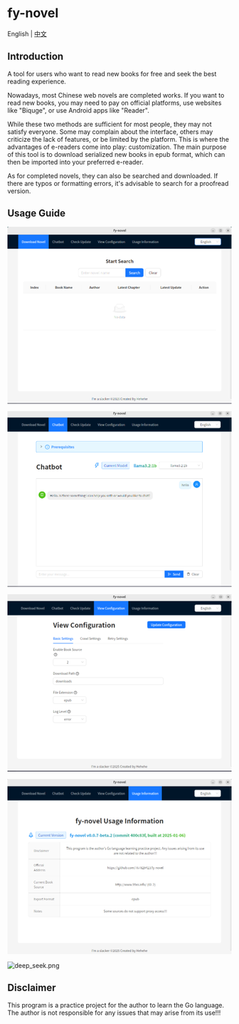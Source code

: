 # fy-novel

English | [中文](../README.md)

## Introduction

A tool for users who want to read new books for free and seek the best reading experience.

Nowadays, most Chinese web novels are completed works. If you want to read new books, you may need to pay on official platforms, use websites like "Biquge", or use Android apps like "Reader".

While these two methods are sufficient for most people, they may not satisfy everyone. Some may complain about the interface, others may criticize the lack of features, or be limited by the platform. This is where the advantages of e-readers come into play: customization. The main purpose of this tool is to download serialized new books in epub format, which can then be imported into your preferred e-reader.

As for completed novels, they can also be searched and downloaded. If there are typos or formatting errors, it's advisable to search for a proofread version.

## Usage Guide

![img](./image/en_1.png)

![img](./image/en_2.png)

![img](./image/en_3.png)

![img](./image/en_4.png)

![deep_seek.png](https://s2.loli.net/2025/02/07/D2LbHcGWAlBXpxM.jpg)

## Disclaimer

This program is a practice project for the author to learn the Go language. The author is not responsible for any issues that may arise from its use!!!
